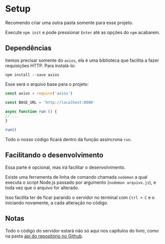 # Setup

Recomendo criar uma outra pasta somente para esse projeto.

Execute `npm init` e pode pressionar `Enter` até as opções do `npm` acabarem.

## Dependências

Iremos precisar somente do `axios`, ela é uma biblioteca que facilita a fazer requisições HTTP. Para instalá-lo:

```shell
npm install --save axios
```

Esse será o arquivo base para o projeto:

```javascript
const axios = require('axios')

const BASE_URL = 'http://localhost:8000'

async function run () {
// ...
}

run()
```

Todo o nosso código ficará dentro da função assíncrona `run`.

## Facilitando o desenvolvimento

Essa parte é opcional, mas irá facilitar o desenvolvimento.

Existe uma ferramenta de linha de comando chamada `nodemon` a qual executa o script Node.js passado por argumento (`nodemon arquivo.js`), e toda vez que o arquivo for alterado.

Isso facilita ter de ficar parando o servidor no terminal com `Ctrl + C` e o iniciando novamente, a cada alteração no código.

## Notas

Todo o código do servidor estará não só aqui nos capítulos do livro, como na pasta [api do repositório no Github](https://github.com/otaviopace/livro-desenvolvimento-web-basico/tree/master/request).

